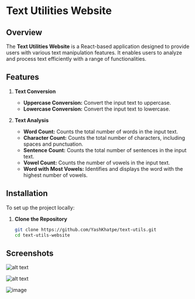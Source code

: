 # Text Utilities Website

## Overview

The **Text Utilities Website** is a React-based application designed to provide users with various text manipulation features. It enables users to analyze and process text efficiently with a range of functionalities.

## Features

1. **Text Conversion**
   - **Uppercase Conversion:** Convert the input text to uppercase.
   - **Lowercase Conversion:** Convert the input text to lowercase.

2. **Text Analysis**
   - **Word Count:** Counts the total number of words in the input text.
   - **Character Count:** Counts the total number of characters, including spaces and punctuation.
   - **Sentence Count:** Counts the total number of sentences in the input text.
   - **Vowel Count:** Counts the number of vowels in the input text.
   - **Word with Most Vowels:** Identifies and displays the word with the highest number of vowels.

## Installation

To set up the project locally:

1. **Clone the Repository**
   ```bash
   git clone https://github.com/YashKhatpe/text-utils.git
   cd text-utils-website
   
## Screenshots


![alt text](image.png)

![alt text](image-1.png)

![image](https://github.com/user-attachments/assets/36dedd2b-fa09-4d77-a8c1-a598910b68dc)
